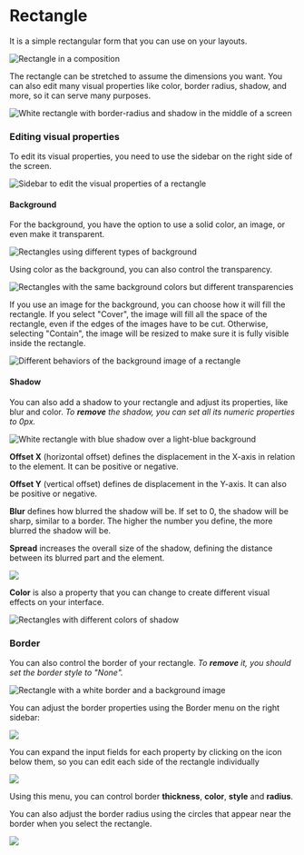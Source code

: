# Rectangle

It is a simple rectangular form that you can use on your layouts.

![Rectangle in a composition](../../../.gitbook/assets/rectangle.png)

The rectangle can be stretched to assume the dimensions you want. You can also edit many visual properties like color, border radius, shadow, and more, so it can serve many purposes.

![White rectangle with border-radius and shadow in the middle of a screen](../../../.gitbook/assets/rectangle2.png)

### Editing visual properties

To edit its visual properties, you need to use the sidebar on the right side of the screen.

![Sidebar to edit the visual properties of a rectangle](../../../.gitbook/assets/rectangle3.png)

#### Background

For the background, you have the option to use a solid color, an image, or even make it transparent.

![Rectangles using different types of background](../../../.gitbook/assets/rectangle4.png)

Using color as the background, you can also control the transparency.

![Rectangles with the same background colors but different transparencies](../../../.gitbook/assets/rectangle5.png)

If you use an image for the background, you can choose how it will fill the rectangle. If you select "Cover", the image will fill all the space of the rectangle, even if the edges of the images have to be cut. Otherwise, selecting "Contain", the image will be resized to make sure it is fully visible inside the rectangle.

![Different behaviors of the background image of a rectangle](../../../.gitbook/assets/rectangle6.png)

#### Shadow

You can also add a shadow to your rectangle and adjust its properties, like blur and color. _To **remove** the shadow, you can set all its numeric properties to 0px._

![White rectangle with blue shadow over a light-blue background](../../../.gitbook/assets/rectangle7.png)

**Offset X** (horizontal offset) defines the displacement in the X-axis in relation to the element. It can be positive or negative.

**Offset Y** (vertical offset) defines de displacement in the Y-axis. It can also be positive or negative.

**Blur** defines how blurred the shadow will be. If set to 0, the shadow will be sharp, similar to a border. The higher the number you define, the more blurred the shadow will be.&#x20;

**Spread** increases the overall size of the shadow, defining the distance between its blurred part and the element.

![](<../../../.gitbook/assets/rectangle8 (1).png>)

**Color** is also a property that you can change to create different visual effects on your interface.&#x20;

![Rectangles with different colors of shadow](../../../.gitbook/assets/rectangle9.png)

### Border

You can also control the border of your rectangle. _To **remove** it, you should set the border style to "None"._

![Rectangle with a white border and a background image](../../../.gitbook/assets/rectangle10.png)

You can adjust the border properties using the Border menu on the right sidebar:

![](../../../.gitbook/assets/rectangle11.png)

You can expand the input fields for each property by clicking on the icon below them, so you can edit each side of the rectangle individually

![](../../../.gitbook/assets/rectangle12.png)

Using this menu, you can control border **thickness**, **color**, **style** and **radius**.

You can also adjust the border radius using the circles that appear near the border when you select the rectangle.

![](../../../.gitbook/assets/rectangle13.gif)
